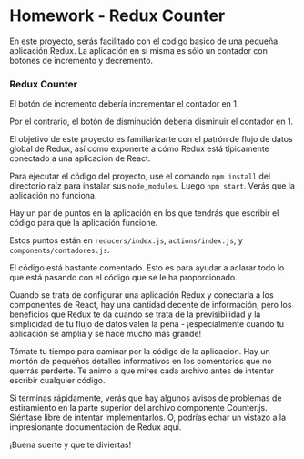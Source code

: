 # Homework - Redux Counter

En este proyecto, serás facilitado con el codigo basico de una pequeña aplicación Redux. La aplicación en sí misma es sólo un contador con botones de incremento y decremento.

### Redux Counter

El botón de incremento debería incrementar el contador en 1.

Por el contrario, el botón de disminución debería disminuir el contador en 1. 

El objetivo de este proyecto es familiarizarte con el patrón de flujo de datos global de Redux, así como exponerte a cómo Redux está típicamente conectado a una aplicación de React.

Para ejecutar el código del proyecto, use el comando `npm install` del directorio raíz para instalar sus `node_modules`. Luego `npm start`. Verás que la aplicación no funciona.

Hay un par de puntos en la aplicación en los que tendrás que escribir el código para que la aplicación funcione.

Estos puntos están en `reducers/index.js`, `actions/index.js`, y `components/contadores.js`.

El código está bastante comentado. Esto es para ayudar a aclarar todo lo que está pasando con el código que se le ha proporcionado.

Cuando se trata de configurar una aplicación Redux y conectarla a los componentes de React, hay una cantidad decente de información, pero los beneficios que Redux te da cuando se trata de la previsibilidad y la simplicidad de tu flujo de datos valen la pena - ¡especialmente cuando tu aplicación se amplía y se hace mucho más grande!

Tómate tu tiempo para caminar por la código de la aplicacion. Hay un montón de pequeños detalles informativos en los comentarios que no querrás perderte. Te animo a que mires cada archivo antes de intentar escribir cualquier código.

Si terminas rápidamente, verás que hay algunos avisos de problemas de estiramiento en la parte superior del archivo componente Counter.js. Siéntase libre de intentar implementarlos. O, podrías echar un vistazo a la impresionante documentación de Redux aquí.

¡Buena suerte y que te diviertas!
